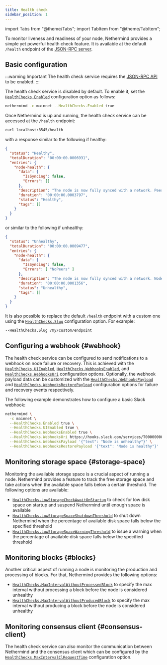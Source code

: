 ```yaml
---
title: Health check
sidebar_position: 1
---
```


import Tabs from "@theme/Tabs";
import TabItem from "@theme/TabItem";

To monitor liveness and readiness of your node, Nethermind provides a simple yet powerful health check feature. It is available at the default `/health` endpoint of the [JSON-RPC server](../interacting/json-rpc-server.md).

## Basic configuration

:::warning Important
The health check service requires the [JSON-RPC API](../interacting/json-rpc-server.md#http) to be enabled.
:::

The health check service is disabled by default. To enable it, set the [`HealthChecks.Enabled`](../fundamentals/configuration.md#healthchecks-enabled) configuration option as follows:

```bash
nethermind -c mainnet --HealthChecks.Enabled true
```

Once Nethermind is up and running, the health check service can be accessed at the `/health` endpoint:

```bash
curl localhost:8545/health
```

with a response similar to the following if healthy:

```json title="HTTP 200 OK"
{
  "status": "Healthy",
  "totalDuration": "00:00:00.0006931",
  "entries": {
    "node-health": {
      "data": {
        "IsSyncing": false,
        "Errors": []
      },
      "description": "The node is now fully synced with a network. Peers: 89.",
      "duration": "00:00:00.0003797",
      "status": "Healthy",
      "tags": []
    }
  }
}
```

or similar to the following if unhealthy:

```json title="HTTP 503 Service Unavailable"
{
  "status": "Unhealthy",
  "totalDuration": "00:00:00.0009477",
  "entries": {
    "node-health": {
      "data": {
        "IsSyncing": false,
        "Errors": [ "NoPeers" ]
      },
      "description": "The node is now fully synced with a network. Node is not connected to any peers.",
      "duration": "00:00:00.0001356",
      "status": "Unhealthy",
      "tags": []
    }
  }
}
```

It is also possible to replace the default `/health` endpoint with a custom one using the [`HealthChecks.Slug`](../fundamentals/configuration.md#healthchecks-slug) configuration option. For example:

```bash
--HealthChecks.Slug /my/custom/endpoint
```

## Configuring a webhook {#webhook}

The health check service can be configured to send notifications to a webhook on node failure or recovery. This is achieved with the [`HealthChecks.UIEnabled`](../fundamentals/configuration.md#healthchecks-uienabled), [`HealthChecks.WebhooksEnabled`](../fundamentals/configuration.md#healthchecks-webhooksenabled), and [`HealthChecks.WebhooksUri`](../fundamentals/configuration.md#healthchecks-webhooksuri) configuration options. Optionally, the webhook payload data can be customized with the [`HealthChecks.WebhooksPayload`](../fundamentals/configuration.md#healthchecks-webhookspayload) and [`HealthChecks.WebhooksRestorePayload`](../fundamentals/configuration.md#healthchecks-webhooksrestorepayload) configuration options for failure and recovery events respectively.

The following example demonstrates how to configure a basic Slack webhook:

```bash
nethermind \
  -c mainnet \
  --HealthChecks.Enabled true \
  --HealthChecks.UIEnabled true \
  --HealthChecks.WebhooksEnabled true \
  --HealthChecks.WebhooksUri https://hooks.slack.com/services/T00000000/B00000000/XXXXXXXXXXXXXXXXXXXXXXXX \
  --HealthChecks.WebhooksPayload '{"text": "Node is unhealthy"}' \
  --HealthChecks.WebhooksRestorePayload '{"text": "Node is healthy"}'
```

## Monitoring storage space {#storage-space}

Monitoring the available storage space is a crucial aspect of running a node. Nethermind provides a feature to track the free storage space and take actions when the available space falls below a certain threshold. The following options are available:

- [`HealthChecks.LowStorageCheckAwaitOnStartup`](../fundamentals/configuration.md#healthchecks-lowstoragecheckawaitonstartup) to check for low disk space on startup and suspend Nethermind until enough space is available
- [`HealthChecks.LowStorageSpaceShutdownThreshold`](../fundamentals/configuration.md#healthchecks-lowstoragespaceshutdownthreshold) to shut down Nethermind when the percentage of available disk space falls below the specified threshold
- [`HealthChecks.LowStorageSpaceWarningThreshold`](../fundamentals/configuration.md#healthchecks-lowstoragespacewarningthreshold) to issue a warning when the percentage of available disk space falls below the specified threshold

## Monitoring blocks {#blocks}

Another critical aspect of running a node is monitoring the production and processing of blocks. For that, Nethermind provides the following options:

- [`HealthChecks.MaxIntervalWithoutProcessedBlock`](../fundamentals/configuration.md#healthchecks-maxintervalwithoutprocessedblock) to specify the max interval without processing a block before the node is considered unhealthy
- [`HealthChecks.MaxIntervalWithoutProducedBlock`](../fundamentals/configuration.md#healthchecks-maxintervalwithoutproducedblock) to specify the max interval without producing a block before the node is considered unhealthy

## Monitoring consensus client {#consensus-client}

The health check service can also monitor the communication between Nethermind and the consensus client which can be configured by the [`HealthChecks.MaxIntervalClRequestTime`](../fundamentals/configuration.md#healthchecks-maxintervalclrequesttime) configuration option.

